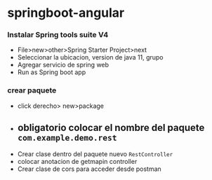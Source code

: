 # springboot-angular

### Instalar Spring tools suite V4

* File>new>other>Spring Starter Project>next
* Seleccionar la ubicacion, version de java 11, grupo
* Agregar servicio de spring web
* Run as Spring boot app

### crear paquete

* click derecho> new>package
* ## obligatorio colocar el nombre del paquete `com.example.demo.rest`
* Crear clase dentro del paquete nuevo `RestController`
* colocar anotacion de getmapin  controller
* Crear clase de cors para acceder desde postman